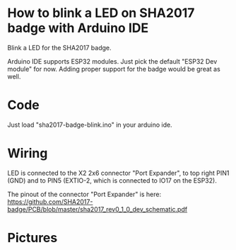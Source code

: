How to blink a LED on SHA2017 badge with Arduino IDE
====================================================

Blink a LED for the SHA2017 badge.

Arduino IDE supports ESP32 modules. Just pick the default "ESP32 Dev module"
for now. Adding proper support for the badge would be great as well.

Code
====

Just load "sha2017-badge-blink.ino" in your arduino ide.

Wiring
======

LED is connected to the X2 2x6 connector "Port Expander", to top right PIN1
(GND) and to PIN5 (EXTIO-2, which is connected to IO17 on the ESP32).

The pinout of the connector "Port Expander" is here:
https://github.com/SHA2017-badge/PCB/blob/master/sha2017_rev0_1_0_dev_schematic.pdf

Pictures
========

